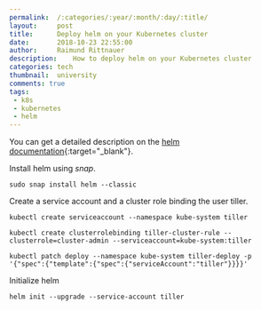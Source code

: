 ```yaml
---
permalink:	/:categories/:year/:month/:day/:title/
layout:     post
title:      Deploy helm on your Kubernetes cluster
date:       2018-10-23 22:55:00
author:     Raimund Rittnauer
description:    How to deploy helm on your Kubernetes cluster
categories: tech
thumbnail:  university
comments: true
tags:
 - k8s
 - kubernetes
 - helm
---
```


You can get a detailed description on the [helm documentation][1]{:target="_blank"}.

Install helm using _snap_.
````
sudo snap install helm --classic
````

Create a service account and a cluster role binding the user tiller.
````
kubectl create serviceaccount --namespace kube-system tiller

kubectl create clusterrolebinding tiller-cluster-rule --clusterrole=cluster-admin --serviceaccount=kube-system:tiller

kubectl patch deploy --namespace kube-system tiller-deploy -p '{"spec":{"template":{"spec":{"serviceAccount":"tiller"}}}}' 
````

Initialize helm
````
helm init --upgrade --service-account tiller
````

[1]: https://docs.helm.sh/using_helm/
